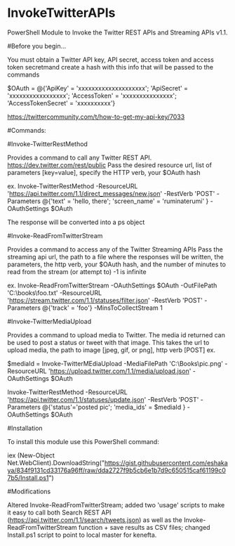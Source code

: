 # InvokeTwitterAPIs
PowerShell Module to Invoke the Twitter REST APIs and Streaming APIs v1.1. 

#Before you begin...

You must obtain a Twitter API key, API secret, access token and access token secretmand create a hash with this info that will be passed to the commands

$OAuth = @{'ApiKey' = 'xxxxxxxxxxxxxxxxxxxx'; 
	     'ApiSecret' = 'xxxxxxxxxxxxxxxxx';
 	     'AccessToken' = 'xxxxxxxxxxxxxxx';
 	     'AccessTokenSecret' = 'xxxxxxxxxx'} 


https://twittercommunity.com/t/how-to-get-my-api-key/7033


#Commands:

#Invoke-TwitterRestMethod                                          

Provides a command to call any Twitter REST API.  https://dev.twitter.com/rest/public
Pass the desired resource url, list of parameters [key=value], specify the HTTP verb, your $OAuth hash 


ex. 
Invoke-TwitterRestMethod -ResourceURL 'https://api.twitter.com/1.1/direct_messages/new.json' -RestVerb 'POST' 
-Parameters @{'text' = 'hello, there'; 'screen_name' = 'ruminaterumi' } -OAuthSettings $OAuth 



The response will be converted into a ps object


#Invoke-ReadFromTwitterStream                                                               


Provides a command to access any of the Twitter Streaming APIs
Pass the streaming api url, the path to a file where the responses will be written, the parameters, the http verb, your $OAuth hash, and the number of minutes to read from the stream (or attempt to) -1 is infinite

ex.
Invoke-ReadFromTwitterStream -OAuthSettings $OAuth -OutFilePath 'C:\books\foo.txt' -ResourceURL 'https://stream.twitter.com/1.1/statuses/filter.json' -RestVerb 'POST' -Parameters @{'track' = 'foo'} -MinsToCollectStream 1



#Invoke-TwitterMediaUpload  

Provides a command to upload media to Twitter. The media id returned can be used to post a status or tweet with that image.
This takes the url to upload media, the path to image [jpeg, gif, or png], http verb [POST]
ex.

$mediaId = Invoke-TwitterMEdiaUpload -MediaFilePath 'C:\Books\pic.png' -ResourceURL 'https://upload.twitter.com/1.1/media/upload.json' -OAuthSettings $OAuth 

Invoke-TwitterRestMethod -ResourceURL 'https://api.twitter.com/1.1/statuses/update.json' -RestVerb 'POST' -Parameters @{'status'='posted pic'; 'media_ids' = $mediaId } -OAuthSettings $OAuth 

#Installation

To install this module use this PowerShell command:

iex (New-Object Net.WebClient).DownloadString("https://gist.githubusercontent.com/eshakaya/834f9131cd33176a96ff/raw/dda2727f9b5cb6e1b7d9c650515caf61199c07b5/Install.ps1")

#Modifications

Altered Invoke-ReadFromTwitterStream; added two 'usage' scripts to make it easy to call both Search REST API (https://api.twitter.com/1.1/search/tweets.json) as well as the Invoke-ReadFromTwitterStream function + save results as CSV files; changed Install.ps1 script to point to local master for kenefta.
